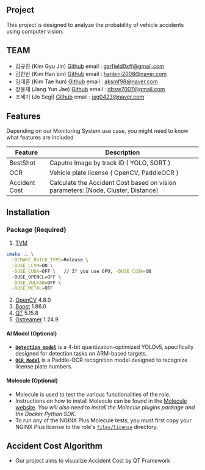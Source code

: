 ## Project
This project is designed to analyze the probability of vehicle accidents using computer vision.

## TEAM
- 김규진 (Kim Gyu Jin) [Github](https://github.com/garfield0xff) email : garfield0xff@gmail.com
- 김한빈 (Kim Han bin) [Github](https://github.com/hanbeen00)
email : hanbini2008@naver.com
- 김태훈 (Kim Tae hun) [Github](http://github.com/aksmf98)
email : aksmf98@naver.com
- 장윤재 (Jang Yun Jae) [Github](http://github.com/mealsOrder)
email : dbsw7007@gmail.com
- 조세기 (Jo Segi) [Github](https://github.com/orgs/HV-Tech-Corporation/people/SegiJo)
email : jsg0423@naver.com

## Features

Depending on our Monitoring System use case, you might need to know what features are included 

| Feature | Description |
|---------|--------------|
| BestShot |  Caputre Image by track ID ( YOLO, SORT )
| OCR | Vehicle plate license ( OpenCV, PaddleOCR ) |
| Accident Cost | Calculate the Accident Cost based on vision parameters: [Node, Cluster, Distance] |

## Installation

### Package  (Required)

1. [TVM ](https://github.com/apache/tvm)
```bash
cmake .. \
  -DCMAKE_BUILD_TYPE=Release \
  -DUSE_LLVM=ON \
  -DUSE_CUDA=OFF \   // If you use GPU, -DUSE_CUDA=ON
  -DUSE_OPENCL=OFF \
  -DUSE_VULKAN=OFF \
  -DUSE_METAL=OFF
```
2. [OpenCV](https://github.com/opencv/opencv) 4.8.0
3. [Boost](https://github.com/boostorg/boost) 1.86.0
4. [QT](https://www.qt.io/ko-kr/) 5.15.8
5. [Gstreamer](https://github.com/GStreamer/gstreamer) 1.24.9 

#### AI Model (Optional)

- **[`Detection model`](/defaults/main/main.yml)** is a 4-bit quantization-optimized YOLOv5, specifically designed for detection tasks on ARM-based targets.
- **[`OCR Model`](/defaults/main/main.yml)** is a Paddle-OCR recognition model designed to recognize license plate numbers.


#### Molecule (Optional)

- Molecule is used to test the various functionalities of the role.
- Instructions on how to install Molecule can be found in the [Molecule website](https://molecule.readthedocs.io/en/latest/installation.html). *You will also need to install the Molecule plugins package and the Docker Python SDK.*
- To run any of the NGINX Plus Molecule tests, you must first copy your NGINX Plus license to the role's [`files/license`](/files/license/) directory.

## Accident Cost Algorithm
- Our project aims to visualize Accident Cost by QT Framework





